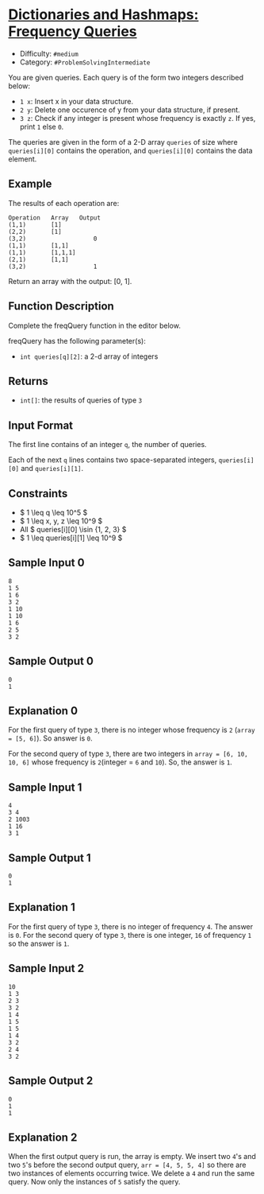 # [Dictionaries and Hashmaps: Frequency Queries](https://www.hackerrank.com/challenges/frequency-queries)

- Difficulty:  `#medium`
- Category: `#ProblemSolvingIntermediate`

You are given  queries. Each query is of the form two integers described below:

- `1 x`: Insert x in your data structure.
- `2 y`: Delete one occurence of y from your data structure, if present.
- `3 z`: Check if any integer is present whose frequency is exactly `z`.
If yes, print `1` else `0`.

The queries are given in the form of a 2-D array `queries` of
size where `queries[i][0]` contains the operation,
and `queries[i][0]` contains the data element.

## Example

The results of each operation are:

```text
Operation   Array   Output
(1,1)       [1]
(2,2)       [1]
(3,2)                   0
(1,1)       [1,1]
(1,1)       [1,1,1]
(2,1)       [1,1]
(3,2)                   1
```

Return an array with the output: [0, 1].

## Function Description

Complete the freqQuery function in the editor below.

freqQuery has the following parameter(s):

- `int queries[q][2]`: a 2-d array of integers

## Returns

- `int[]`: the results of queries of type `3`

## Input Format

The first line contains of an integer `q`, the number of queries.

Each of the next `q` lines contains two space-separated integers,
`queries[i][0]` and `queries[i][1]`.

## Constraints

- $ 1 \leq q \leq 10^5 $
- $ 1 \leq x, y, z \leq 10^9 $
- All $ queries[i][0] \isin \{1, 2, 3\} $
- $ 1 \leq queries[i][1] \leq 10^9 $

## Sample Input 0

```text
8
1 5
1 6
3 2
1 10
1 10
1 6
2 5
3 2
```

## Sample Output 0

```text
0
1
```

## Explanation 0

For the first query of type `3`, there is no integer
whose frequency is `2` (`array = [5, 6]`).
So answer is `0`.

For the second query of type `3`, there are two integers
in `array = [6, 10, 10, 6]` whose frequency is `2`(integer = `6` and `10`).
So, the answer is `1`.

## Sample Input 1

```†ext
4
3 4
2 1003
1 16
3 1
```

## Sample Output 1

```†ext
0
1
```

## Explanation 1

For the first query of type `3`, there is no integer of frequency `4`.
The answer is `0`. For the second query of type `3`,
there is one integer, `16` of frequency `1` so the answer is `1`.

## Sample Input 2

```text
10
1 3
2 3
3 2
1 4
1 5
1 5
1 4
3 2
2 4
3 2
```

## Sample Output 2

```text
0
1
1

```

## Explanation 2

When the first output query is run, the array is empty.
We insert two `4`'s and two `5`'s before the second output query,
`arr = [4, 5, 5, 4]` so there are two instances of elements occurring twice.
We delete a `4` and run the same query.
Now only the instances of `5` satisfy the query.
